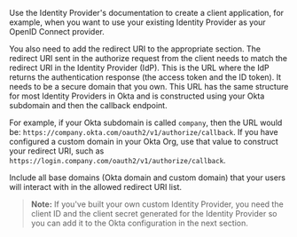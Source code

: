 Use the Identity Provider's documentation to create a client application, for example, when you want to use your existing Identity Provider as your OpenID Connect provider.

You also need to add the redirect URI to the appropriate section. The redirect URI sent in the authorize request from the client needs to match the redirect URI in the Identity Provider (IdP). This is the URL where the IdP returns the authentication response (the access token and the ID token). It needs to be a secure domain that you own. This URL has the same structure for most Identity Providers in Okta and is constructed using your Okta subdomain and then the callback endpoint.

For example, if your Okta subdomain is called `company`, then the URL would be: `https://company.okta.com/oauth2/v1/authorize/callback`. If you have configured a custom domain in your Okta Org, use that value to construct your redirect URI, such as `https://login.company.com/oauth2/v1/authorize/callback`.

Include all base domains (Okta domain and custom domain) that your users will interact with in the allowed redirect URI list.

> **Note:** If you've built your own custom Identity Provider, you need the client ID and the client secret generated for the Identity Provider so you can add it to the Okta configuration in the next section.